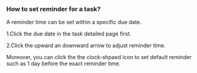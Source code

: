 ###  How to set reminder for a task?
A reminder time can be set within a specific due date.

1.Click the due date in the task detailed page first.

2.Click the upward an downward arrow to adjust reminder time.

Moreover, you can click the the clock-shpaed icon to set default reminder such as 1 day before the exact reminder time.

